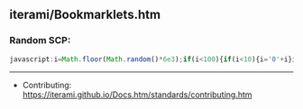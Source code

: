 iterami/Bookmarklets.htm
------------------------

### Random SCP:

```javascript
javascript:i=Math.floor(Math.random()*6e3);if(i<100){if(i<10){i='0'+i}i='0'+i}location.href='https://scp-wiki.wikidot.com/scp-'+i
```

---

* Contributing: https://iterami.github.io/Docs.htm/standards/contributing.htm
